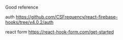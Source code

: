 Good reference

auth
https://github.com/CSFrequency/react-firebase-hooks/tree/v4.0.2/auth

react form
https://react-hook-form.com/get-started